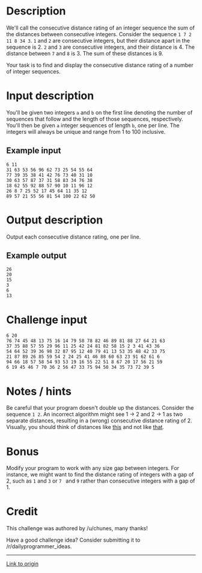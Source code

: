 # Description  

We'll call the consecutive distance rating of an integer sequence the sum of the distances between consecutive integers. Consider the sequence `1 7 2 11 8 34 3`. `1` and `2` are consecutive integers, but their distance apart in the sequence is 2. `2` and `3` are consecutive integers, and their distance is 4. The distance between `7` and `8` is 3. The sum of these distances is 9.

Your task is to find and display the consecutive distance rating of a number of integer sequences.

# Input description  

You'll be given two integers `a` and `b` on the first line denoting the number of sequences that follow and the length of those sequences, respectively. You'll then be given `a` integer sequences of length `b`, one per line. The integers will always be unique and range from 1 to 100 inclusive.

## Example input

    6 11
    31 63 53 56 96 62 73 25 54 55 64
    77 39 35 38 41 42 76 73 40 31 10
    30 63 57 87 37 31 58 83 34 76 38
    18 62 55 92 88 57 90 10 11 96 12
    26 8 7 25 52 17 45 64 11 35 12
    89 57 21 55 56 81 54 100 22 62 50

# Output description

Output each consecutive distance rating, one per line.  

## Example output

    26
    20
    15
    3
    6
    13

# Challenge input 

    6 20
    76 74 45 48 13 75 16 14 79 58 78 82 46 89 81 88 27 64 21 63
    37 35 88 57 55 29 96 11 25 42 24 81 82 58 15 2 3 41 43 36
    54 64 52 39 36 98 32 87 95 12 40 79 41 13 53 35 48 42 33 75
    21 87 89 26 85 59 54 2 24 25 41 46 88 60 63 23 91 62 61 6
    94 66 18 57 58 54 93 53 19 16 55 22 51 8 67 20 17 56 21 59
    6 19 45 46 7 70 36 2 56 47 33 75 94 50 34 35 73 72 39 5

# Notes / hints  

Be careful that your program doesn't double up the distances. Consider the sequence `1 2`. An incorrect algorithm might see 1 -> 2 and 2 -> 1 as two separate distances, resulting in a (wrong) consecutive distance rating of 2. Visually, you should think of distances like [this](https://i.imgur.com/MsFLgjW.png) and not like [that](https://i.imgur.com/2V6GMQg.png).

# Bonus  

Modify your program to work with any size gap between integers. For instance, we might want to find the distance rating of integers with a gap of 2, such as `1` and `3` or `7 ` and `9` rather than consecutive integers with a gap of 1.

# Credit  

This challenge was authored by /u/chunes, many thanks!

Have a good challenge idea? Consider submitting it to /r/dailyprogrammer_ideas.

---

[Link to origin](https://www.reddit.com/r/dailyprogrammer/759fha)